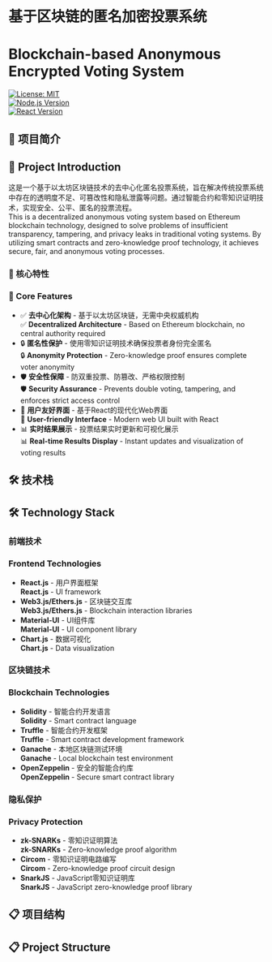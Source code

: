 # 基于区块链的匿名加密投票系统  
# Blockchain-based Anonymous Encrypted Voting System

[![License: MIT](https://img.shields.io/badge/License-MIT-yellow.svg)](https://opensource.org/licenses/MIT)  
[![Node.js Version](https://img.shields.io/badge/node-%3E%3D16.0.0-brightgreen)](https://nodejs.org/)  
[![React Version](https://img.shields.io/badge/react-%5E18.0.0-blue)](https://reactjs.org/)

## 🎯 项目简介  
## 🎯 Project Introduction

这是一个基于以太坊区块链技术的去中心化匿名投票系统，旨在解决传统投票系统中存在的透明度不足、可篡改性和隐私泄露等问题。通过智能合约和零知识证明技术，实现安全、公平、匿名的投票流程。  
This is a decentralized anonymous voting system based on Ethereum blockchain technology, designed to solve problems of insufficient transparency, tampering, and privacy leaks in traditional voting systems. By utilizing smart contracts and zero-knowledge proof technology, it achieves secure, fair, and anonymous voting processes.

### 🌟 核心特性  
### 🌟 Core Features
- ✅ **去中心化架构** - 基于以太坊区块链，无需中央权威机构  
  ✅ **Decentralized Architecture** - Based on Ethereum blockchain, no central authority required
- 🔒 **匿名性保护** - 使用零知识证明技术确保投票者身份完全匿名  
  🔒 **Anonymity Protection** - Zero-knowledge proof ensures complete voter anonymity
- 🛡️ **安全性保障** - 防双重投票、防篡改、严格权限控制  
  🛡️ **Security Assurance** - Prevents double voting, tampering, and enforces strict access control
- 🎨 **用户友好界面** - 基于React的现代化Web界面  
  🎨 **User-friendly Interface** - Modern web UI built with React
- 📊 **实时结果展示** - 投票结果实时更新和可视化展示  
  📊 **Real-time Results Display** - Instant updates and visualization of voting results

## 🛠️ 技术栈  
## 🛠️ Technology Stack

### 前端技术  
### Frontend Technologies
- **React.js** - 用户界面框架  
  **React.js** - UI framework
- **Web3.js/Ethers.js** - 区块链交互库  
  **Web3.js/Ethers.js** - Blockchain interaction libraries
- **Material-UI** - UI组件库  
  **Material-UI** - UI component library
- **Chart.js** - 数据可视化  
  **Chart.js** - Data visualization

### 区块链技术  
### Blockchain Technologies
- **Solidity** - 智能合约开发语言  
  **Solidity** - Smart contract language
- **Truffle** - 智能合约开发框架  
  **Truffle** - Smart contract development framework
- **Ganache** - 本地区块链测试环境  
  **Ganache** - Local blockchain test environment
- **OpenZeppelin** - 安全的智能合约库  
  **OpenZeppelin** - Secure smart contract library

### 隐私保护  
### Privacy Protection
- **zk-SNARKs** - 零知识证明算法  
  **zk-SNARKs** - Zero-knowledge proof algorithm
- **Circom** - 零知识证明电路编写  
  **Circom** - Zero-knowledge proof circuit design
- **SnarkJS** - JavaScript零知识证明库  
  **SnarkJS** - JavaScript zero-knowledge proof library

## 📋 项目结构  
## 📋 Project Structure
